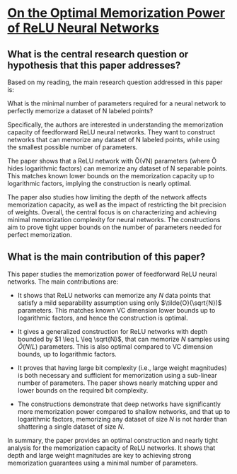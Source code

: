# [On the Optimal Memorization Power of ReLU Neural Networks](https://arxiv.org/abs/2110.03187v1)

## What is the central research question or hypothesis that this paper addresses?

 Based on my reading, the main research question addressed in this paper is: 

What is the minimal number of parameters required for a neural network to perfectly memorize a dataset of N labeled points?

Specifically, the authors are interested in understanding the memorization capacity of feedforward ReLU neural networks. They want to construct networks that can memorize any dataset of N labeled points, while using the smallest possible number of parameters. 

The paper shows that a ReLU network with Õ(√N) parameters (where Õ hides logarithmic factors) can memorize any dataset of N separable points. This matches known lower bounds on the memorization capacity up to logarithmic factors, implying the construction is nearly optimal.

The paper also studies how limiting the depth of the network affects memorization capacity, as well as the impact of restricting the bit precision of weights. Overall, the central focus is on characterizing and achieving minimal memorization complexity for neural networks. The constructions aim to prove tight upper bounds on the number of parameters needed for perfect memorization.


## What is the main contribution of this paper?

 This paper studies the memorization power of feedforward ReLU neural networks. The main contributions are:

- It shows that ReLU networks can memorize any $N$ data points that satisfy a mild separability assumption using only $\tilde{O}(\sqrt{N})$ parameters. This matches known VC dimension lower bounds up to logarithmic factors, and hence the construction is optimal. 

- It gives a generalized construction for ReLU networks with depth bounded by $1 \leq L \leq \sqrt{N}$, that can memorize $N$ samples using $\tilde{O}(N/L)$ parameters. This is also optimal compared to VC dimension bounds, up to logarithmic factors.

- It proves that having large bit complexity (i.e., large weight magnitudes) is both necessary and sufficient for memorization using a sub-linear number of parameters. The paper shows nearly matching upper and lower bounds on the required bit complexity.

- The constructions demonstrate that deep networks have significantly more memorization power compared to shallow networks, and that up to logarithmic factors, memorizing any dataset of size $N$ is not harder than shattering a single dataset of size $N$.

In summary, the paper provides an optimal construction and nearly tight analysis for the memorization capacity of ReLU networks. It shows that depth and large weight magnitudes are key to achieving strong memorization guarantees using a minimal number of parameters.
